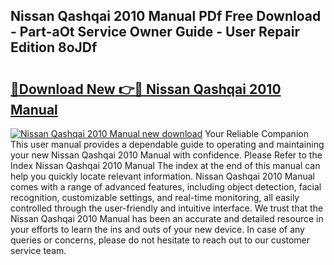 ## Nissan Qashqai 2010 Manual PDf Free Download - Part-aOt Service Owner Guide - User Repair Edition 8oJDf

# <h2><a href="http://cf19593.oget.top/?id=Nissan+Qashqai+2010+Manual">🔗Download New 👉🔴 Nissan Qashqai 2010 Manual</a></h2>

[![Nissan Qashqai 2010 Manual new download](https://i.imgur.com/5g1atiW.png)](http://cf19593.oget.top/?id=Nissan+Qashqai+2010+Manual)
Your Reliable Companion This user manual provides a dependable guide to operating and maintaining your new Nissan Qashqai 2010 Manual with confidence. Please Refer to the Index Nissan Qashqai 2010 Manual The index at the end of this manual can help you quickly locate relevant information. Nissan Qashqai 2010 Manual comes with a range of advanced features, including object detection, facial recognition, customizable settings, and real-time monitoring, all easily controlled through the user-friendly and intuitive interface. We trust that the Nissan Qashqai 2010 Manual has been an accurate and detailed resource in your efforts to learn the ins and outs of your new device. In case of any queries or concerns, please do not hesitate to reach out to our customer service team.
